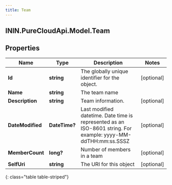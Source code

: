 ```yaml
---
title: Team
---
```

## ININ.PureCloudApi.Model.Team

## Properties

|Name | Type | Description | Notes|
|------------ | ------------- | ------------- | -------------|
| **Id** | **string** | The globally unique identifier for the object. | [optional] |
| **Name** | **string** | The team name | |
| **Description** | **string** | Team information. | [optional] |
| **DateModified** | **DateTime?** | Last modified datetime. Date time is represented as an ISO-8601 string. For example: yyyy-MM-ddTHH:mm:ss.SSSZ | [optional] |
| **MemberCount** | **long?** | Number of members in a team | [optional] |
| **SelfUri** | **string** | The URI for this object | [optional] |
{: class="table table-striped"}


